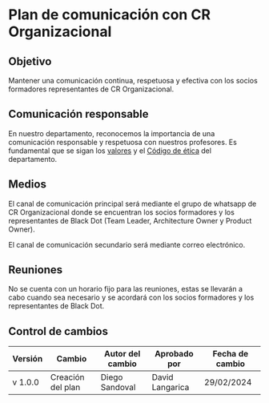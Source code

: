 # Plan de comunicación con CR Organizacional

## Objetivo

Mantener una comunicación continua, respetuosa y efectiva con los socios formadores representantes de CR Organizacional.

## Comunicación responsable

En nuestro departamento, reconocemos la importancia de una comunicación responsable y respetuosa con nuestros profesores. Es fundamental que se sigan los [valores](https://github.com/Black-Dot-2024/docs/wiki/Misión,-Visión,-Valores-y-Objetivos:) y el [Código de ética](www.blackdot/codigoEtica) del departamento.

## Medios

El canal de comunicación principal será mediante el grupo de whatsapp de CR Organizacional donde se encuentran los socios formadores y los representantes de Black Dot (Team Leader, Architecture Owner y Product Owner).

El canal de comunicación secundario será mediante correo electrónico.

## Reuniones

No se cuenta con un horario fijo para las reuniones, estas se llevarán a cabo cuando sea necesario y se acordará con los socios formadores y los representantes de Black Dot.

## Control de cambios

| Versión | Cambio            | Autor del cambio | Aprobado por | Fecha de cambio |
| ------- | ----------------- | ---------------- | ------------ | --------------- |
| v 1.0.0 | Creación del plan | Diego Sandoval   | David Langarica             | 29/02/2024      |
